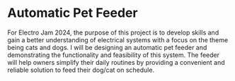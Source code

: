 # Automatic Pet Feeder
For Electro Jam 2024, the purpose of this project is to develop skills and gain a better understanding of electrical systems with a focus on the theme being cats and dogs. I will be designing an automatic pet feeder and demonstrating the functionality and feasibility of this system. The feeder will help owners simplify their daily routines by providing a convenient and reliable solution to feed their dog/cat on schedule.
